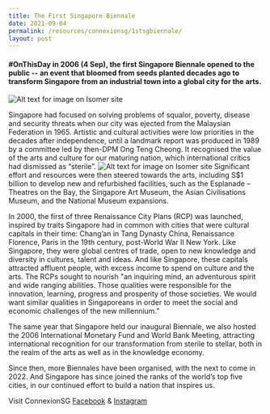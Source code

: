 ```yaml
---
title: The First Singapore Biennale
date: 2021-09-04
permalink: /resources/connexionsg/1stsgbiennale/
layout: post
---
```

####  #OnThisDay in 2006 (4 Sep), the first Singapore Biennale opened to the public -- an event that bloomed from seeds planted decades ago to transform Singapore from an industrial town into a global city for the arts.

![Alt text for image on Isomer site](/images/biennale1.jpg)

Singapore had focused on solving problems of squalor, poverty, disease and security threats when our city was ejected from the Malaysian Federation in 1965. Artistic and cultural activities were low priorities in the decades after independence, until a landmark report was produced in 1989 by a committee led by then-DPM Ong Teng Cheong. It recognised the value of the arts and culture for our maturing nation, which international critics had dismissed as “sterile”.
![Alt text for image on Isomer site](/images/biennale2.jpg)
Significant effort and resources were then steered towards the arts, including S$1 billion to develop new and refurbished facilities, such as the Esplanade – Theatres on the Bay, the Singapore Art Museum, the Asian Civilisations Museum, and the National Museum expansions.

In 2000, the first of three Renaissance City Plans (RCP) was launched, inspired by traits Singapore had in common with cities that were cultural capitals in their time: Chang’an in Tang Dynasty China, Renaissance Florence, Paris in the 19th century, post-World War II New York. Like Singapore, they were global centres of trade, open to new knowledge and diversity in cultures, talent and ideas. And like Singapore, these capitals attracted affluent people, with excess income to spend on culture and the arts. The RCPs sought to nourish "an inquiring mind, an adventurous spirit and wide ranging abilities. Those qualities were responsible for the innovation, learning, progress and prosperity of those societies. We would want similar qualities in Singaporeans in order to meet the social and economic challenges of the new millennium.”

The same year that Singapore held our inaugural Biennale, we also hosted the 2006 International Monetary Fund and World Bank Meeting, attracting international recognition for our transformation from sterile to stellar, both in the realm of the arts as well as in the knowledge economy.

Since then, more Biennales have been organised, with the next to come in 2022. And Singapore has since joined the ranks of the world’s top five cities, in our continued effort to build a nation that inspires us.

Visit ConnexionSG [Facebook](https://www.facebook.com/ConnexionSG) & [Instagram](https://www.instagram.com/connexionsg/)